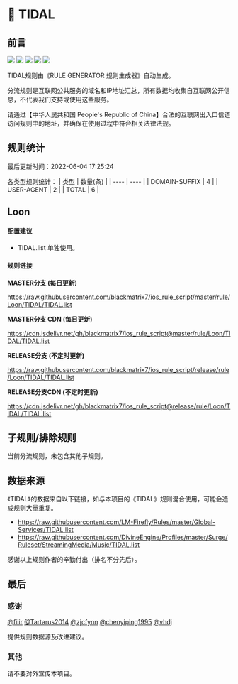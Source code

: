 # 🧸 TIDAL

## 前言

![](https://shields.io/badge/-移除重复规则-ff69b4) ![](https://shields.io/badge/-DOMAIN与DOMAIN--SUFFIX合并-green) ![](https://shields.io/badge/-DOMAIN--SUFFIX间合并-critical) ![](https://shields.io/badge/-DOMAIN--SUFFIX与DOMAIN--KEYWORD合并-blue) ![](https://shields.io/badge/-IP--CIDR(6)合并-blueviolet) 

TIDAL规则由《RULE GENERATOR 规则生成器》自动生成。

分流规则是互联网公共服务的域名和IP地址汇总，所有数据均收集自互联网公开信息，不代表我们支持或使用这些服务。

请通过【中华人民共和国 People's Republic of China】合法的互联网出入口信道访问规则中的地址，并确保在使用过程中符合相关法律法规。

## 规则统计

最后更新时间：2022-06-04 17:25:24

各类型规则统计：
| 类型 | 数量(条)  | 
| ---- | ----  |
| DOMAIN-SUFFIX | 4  | 
| USER-AGENT | 2  | 
| TOTAL | 6  | 


## Loon 

#### 配置建议
- TIDAL.list 单独使用。

#### 规则链接
**MASTER分支 (每日更新)**

https://raw.githubusercontent.com/blackmatrix7/ios_rule_script/master/rule/Loon/TIDAL/TIDAL.list

**MASTER分支 CDN (每日更新)**

https://cdn.jsdelivr.net/gh/blackmatrix7/ios_rule_script@master/rule/Loon/TIDAL/TIDAL.list

**RELEASE分支 (不定时更新)**

https://raw.githubusercontent.com/blackmatrix7/ios_rule_script/release/rule/Loon/TIDAL/TIDAL.list

**RELEASE分支CDN (不定时更新)**

https://cdn.jsdelivr.net/gh/blackmatrix7/ios_rule_script@release/rule/Loon/TIDAL/TIDAL.list

## 子规则/排除规则


当前分流规则，未包含其他子规则。

## 数据来源

《TIDAL》的数据来自以下链接，如与本项目的《TIDAL》规则混合使用，可能会造成规则大量重复。

- https://raw.githubusercontent.com/LM-Firefly/Rules/master/Global-Services/TIDAL.list
- https://raw.githubusercontent.com/DivineEngine/Profiles/master/Surge/Ruleset/StreamingMedia/Music/TIDAL.list


感谢以上规则作者的辛勤付出（排名不分先后）。

## 最后

### 感谢

[@fiiir](https://github.com/fiiir) [@Tartarus2014](https://github.com/Tartarus2014) [@zjcfynn](https://github.com/zjcfynn) [@chenyiping1995](https://github.com/chenyiping1995) [@vhdj](https://github.com/vhdj)

提供规则数据源及改进建议。

### 其他

请不要对外宣传本项目。